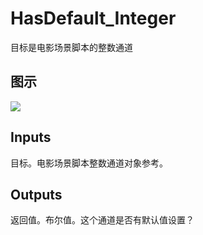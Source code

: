 # HasDefault_Integer

目标是电影场景脚本的整数通道

## 图示

![]($-20221218-20495800.png)

## Inputs

目标。电影场景脚本整数通道对象参考。  

## Outputs

返回值。布尔值。这个通道是否有默认值设置？
